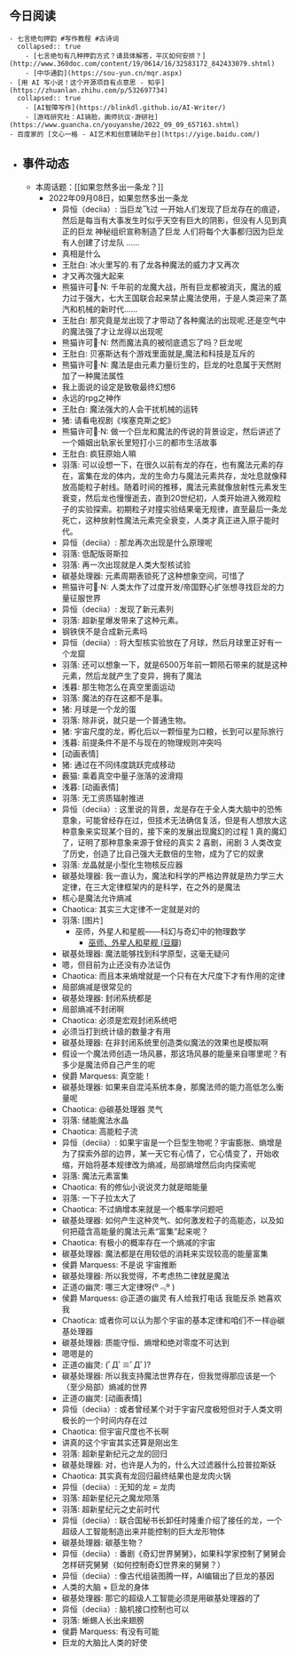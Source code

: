 ## 今日阅读
	- 七言绝句押韵 #写作教程 #古诗词
	  collapsed:: true
		- [七言绝句有几种押韵方式？请具体解答，平仄如何安排？](http://www.360doc.com/content/19/0614/16/32583172_842433079.shtml)
		- [中华通韵](https://sou-yun.cn/mqr.aspx)
	- [用 AI 写小说！这个开源项目有点意思 - 知乎](https://zhuanlan.zhihu.com/p/532697734)
	  collapsed:: true
		- [AI智障写作](https://blinkdl.github.io/AI-Writer/)
		- [游戏研究社：AI骑脸，画师抗议-游研社](https://www.guancha.cn/youyanshe/2022_09_09_657163.shtml)
	- 百度家的 [文心一格 - AI艺术和创意辅助平台](https://yige.baidu.com/)
- ## 事件动态
	- 本周话题：[[如果忽然多出一条龙？]]
		- 2022年09月08日，如果忽然多出一条龙
			- 异恒（deciia）:
			  当巨龙飞过
			  一开始人们发现了巨龙存在的痕迹，然后是每当有大事发生时似乎天空有巨大的阴影，但没有人见到真正的巨龙
			  神秘组织宣称制造了巨龙
			  人们将每个大事都归因为巨龙
			  有人创建了讨龙队
			  ……
			- 真相是什么
			- 王肚白:
			  冰火里写的.有了龙各种魔法的威力才又再次
			- 才又再次强大起来
			- 熊猫许可🐼·N:
			  千年前的龙魔大战，所有巨龙都被消灭，魔法的威力过于强大，七大王国联合起来禁止魔法使用，于是人类迎来了蒸汽和机械的新时代……
			- 王肚白:
			  那究竟是龙出现了才带动了各种魔法的出现呢.还是空气中的魔法强了才让龙得以出现呢
			- 熊猫许可🐼·N:
			  然而魔法真的被彻底遗忘了吗？巨龙呢
			- 王肚白:
			  贝塞斯达有个游戏里面就是,魔法和科技是互斥的
			- 熊猫许可🐼·N:
			  魔法是由元素力量衍生的，巨龙的吐息属于天然附加了一种魔法属性
			- 我上面说的设定是致敬最终幻想6
			- 永远的rpg之神作
			- 王肚白:
			  魔法强大的人会干扰机械的运转
			- 猪:
			  请看电视剧《埃塞克斯之蛇》
			- 熊猫许可🐼·N:
			  做一个巨龙和魔法的传说的背景设定，然后讲述了一个婚姻出轨家长里短打小三的都市生活故事
			- 王肚白:
			  疯狂原始人嘛
			- 羽落:
			  可以设想一下，在很久以前有龙的存在，也有魔法元素的存在，富集在龙的体内，龙的生命力与魔法元素共存，龙吐息就像释放高能粒子射线。随着时间的推移，魔法元素就像放射性元素发生衰变，然后龙也慢慢逝去，直到20世纪初，人类开始进入微观粒子的实验探索。初期粒子对撞实验结果毫无规律，直至最后一条龙死亡，这种放射性魔法元素完全衰变，人类才真正进入原子能时代。
			- 异恒（deciia）:
			  那龙再次出现是什么原理呢
			- 羽落:
			  低配版哥斯拉
			- 羽落:
			  再一次出现就是人类大型核试验
			- 碳基处理器:
			  元素周期表锁死了这种想象空间，可惜了
			- 熊猫许可🐼·N:
			  人类太作了过度开发/帝国野心扩张想寻找巨龙的力量征服世界
			- 异恒（deciia）:
			  发现了新元素列
			- 羽落:
			  超新星爆发带来了这种元素。
			- 钢铁侠不是合成新元素吗
			- 异恒（deciia）:
			  将大型核实验放在了月球，然后月球里正好有一个龙窟
			- 羽落:
			  还可以想象一下，就是6500万年前一颗陨石带来的就是这种元素，然后龙就产生了变异，拥有了魔法
			- 浅暮:
			  那生物怎么在真空里面运动
			- 羽落:
			  魔法的存在这都不是事。
			- 猪:
			  月球是一个龙的蛋
			- 羽落:
			  除非说，就只是一个普通生物。
			- 猪:
			  宇宙尺度的龙，孵化后以一颗恒星为口粮，长到可以星际旅行
			- 浅暮:
			  前提条件不是不与现在的物理规则冲突吗
			- [动画表情]
			- 猪:
			  通过在不同纬度跳跃完成移动
			- 薮猫:
			  乘着真空中量子涨落的波滑翔
			- 浅暮:
			  [动画表情]
			- 羽落:
			  无工资质辐射推进
			- 异恒（deciia）:
			  这里说的背景，龙是存在于全人类大脑中的恐怖意象，可能曾经存在过，但技术无法确信复活，但是有人想放大这种意象来实现某个目的，接下来的发展出现魔幻的过程
			  1 真的魔幻了，证明了那种意象来源于曾经的真实
			  2 喜剧，闹剧
			  3 人类改变了历史，创造了比自己强大无数倍的生物，成为了它的奴隶
			- 羽落:
			  龙晶就是小型化生物核反应器
			- 碳基处理器:
			  我一直认为，魔法和科学的严格边界就是热力学三大定律，在三大定律框架内的是科学，在之外的是魔法
			- 核心是魔法允许熵减
			- Chaotica:
			  其实三大定律不一定就是对的
			- 羽落:
			  [图片]
				- 巫师，外星人和星舰——科幻与奇幻中的物理数学
					- [巫师、外星人和星舰 (豆瓣)](https://book.douban.com/subject/26320244/)
			- 碳基处理器:
			  魔法能够找到科学原型，这毫无疑问
			- 嗯，但目前为止还没有办法证伪
			- Chaotica:
			  而且本来熵增就是一个只有在大尺度下才有作用的定律
			- 局部熵减是很常见的
			- 碳基处理器:
			  封闭系统都是
			- 局部熵减不封闭啊
			- Chaotica:
			  必须是宏观封闭系统吧
			- 必须当打到统计级的数量才有用
			- 碳基处理器:
			  在非封闭系统里创造类似魔法的效果也是模拟啊
			- 假设一个魔法师创造一场风暴，那这场风暴的能量来自哪里呢？有多少是魔法师自己产生的呢
			- 侯爵 Marquess:
			  真空能！
			- 碳基处理器:
			  如果来自混沌系统本身，那魔法师的能力高低怎么衡量呢
			- Chaotica:
			  @碳基处理器 灵气
			- 羽落:
			  储能魔法水晶
			- Chaotica:
			  高能粒子流
			- 异恒（deciia）:
			  如果宇宙是一个巨型生物呢？宇宙膨胀、熵增是为了探索外部的边界，某一天它有心情了，它心情变了，开始收缩，开始将基本规律改为熵减，局部熵增然后向内探索呢
			- 羽落:
			  魔法元素富集
			- Chaotica:
			  有的修仙小说说灵力就是暗能量
			- 羽落:
			  一下子拉太大了
			- Chaotica:
			  不过熵增本来就是一个概率学问题吧
			- 碳基处理器:
			  如何产生这种灵气、如何激发粒子的高能态，以及如何把蕴含高能量的魔法元素“富集”起来呢？
			- Chaotica:
			  有极小的概率存在一个熵减的宇宙
			- 碳基处理器:
			  魔法都是在用较低的消耗来实现较高的能量富集
			- 侯爵 Marquess:
			  不是说 宇宙推断
			- 碳基处理器:
			  所以我觉得，不考虑热二律就是魔法
			- 正道の幽灵:
			  哪三大定律呀(º﹃º )
			- 侯爵 Marquess:
			  @正道の幽灵 有人给我打电话 我能反杀 她喜欢我
			- Chaotica:
			  或者你可以认为那个宇宙的基本定律和咱们不一样@碳基处理器
			- 碳基处理器:
			  质能守恒、熵增和绝对零度不可达到
			- 嗯嗯是的
			- 正道の幽灵:
			  (ﾟДﾟ≡ﾟДﾟ)?
			- 碳基处理器:
			  所以我支持魔法世界存在，但我觉得那应该是一个（至少局部）熵减的世界
			- 正道の幽灵:
			  [动画表情]
			- 异恒（deciia）:
			  或者曾经某个对于宇宙尺度极短但对于人类文明极长的一个时间内存在过
			- Chaotica:
			  但宇宙尺度也不长啊
			- 讲真的这个宇宙其实还算是刚出生
			- 羽落:
			  超新星新纪元之龙的回归
			- 碳基处理器:
			  对，也许是人为的，什么大过滤器什么拉普拉斯妖
			- Chaotica:
			  其实真有龙回归最终结果也是龙肉火锅
			- 异恒（deciia）:
			  无知的龙 = 龙肉
			- 羽落:
			  超新星纪元之魔龙陨落
			- 羽落:
			  超新星纪元之史前时代
			- 异恒（deciia）:
			  联合国秘书长卸任时隆重介绍了接任的龙，一个超级人工智能制造出来并能控制的巨大龙形物体
			- 碳基处理器:
			  碳基生物？
			- 异恒（deciia）:
			  番剧《奇幻世界舅舅》，如果科学家控制了舅舅会怎样研究舅舅（如何控制奇幻世界来的舅舅？）
			- 异恒（deciia）:
			  像古代组装图腾一样，AI编辑出了巨龙的基因
			- 人类的大脑 + 巨龙的身体
			- 碳基处理器:
			  那它的超级人工智能必须是用碳基处理器的了
			- 异恒（deciia）:
			  脑机接口控制也可以
			- 羽落:
			  蜥蜴人长出来翅膀
			- 侯爵 Marquess:
			  有没有可能
			- 巨龙的大脑比人类的好使